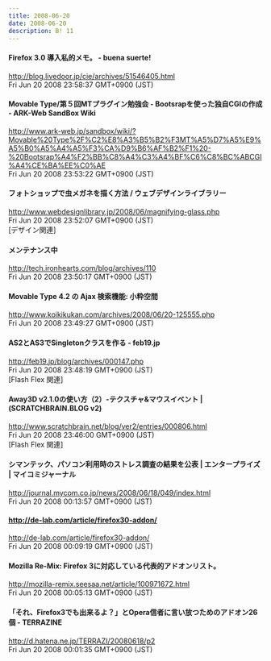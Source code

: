 ```yaml
---
title: 2008-06-20
date: 2008-06-20
description: B! 11
---
```


#### Firefox 3.0 導入私的メモ。 - buena suerte!
http://blog.livedoor.jp/cie/archives/51546405.html<br>
Fri Jun 20 2008 23:58:37 GMT+0900 (JST)<br>


#### Movable Type/第５回MTプラグイン勉強会 - Bootsrapを使った独自CGIの作成 - ARK-Web SandBox Wiki
http://www.ark-web.jp/sandbox/wiki/?Movable%20Type%2F%C2%E8%A3%B5%B2%F3MT%A5%D7%A5%E9%A5%B0%A5%A4%A5%F3%CA%D9%B6%AF%B2%F1%20-%20Bootsrap%A4%F2%BB%C8%A4%C3%A4%BF%C6%C8%BC%ABCGI%A4%CE%BA%EE%C0%AE<br>
Fri Jun 20 2008 23:53:22 GMT+0900 (JST)<br>


#### フォトショップで虫メガネを描く方法 / ウェブデザインライブラリー
http://www.webdesignlibrary.jp/2008/06/magnifying-glass.php<br>
Fri Jun 20 2008 23:52:07 GMT+0900 (JST)<br>
[デザイン関連]


#### メンテナンス中
http://tech.ironhearts.com/blog/archives/110<br>
Fri Jun 20 2008 23:50:17 GMT+0900 (JST)<br>


#### Movable Type 4.2 の Ajax 検索機能: 小粋空間
http://www.koikikukan.com/archives/2008/06/20-125555.php<br>
Fri Jun 20 2008 23:49:27 GMT+0900 (JST)<br>


#### AS2とAS3でSingletonクラスを作る - feb19.jp
http://feb19.jp/blog/archives/000147.php<br>
Fri Jun 20 2008 23:48:19 GMT+0900 (JST)<br>
[Flash Flex 関連]


#### Away3D v2.1.0の使い方（2）-テクスチャ&マウスイベント | (SCRATCHBRAIN.BLOG v2)
http://www.scratchbrain.net/blog/ver2/entries/000806.html<br>
Fri Jun 20 2008 23:46:00 GMT+0900 (JST)<br>
[Flash Flex 関連]


#### シマンテック、パソコン利用時のストレス調査の結果を公表 | エンタープライズ | マイコミジャーナル
http://journal.mycom.co.jp/news/2008/06/18/049/index.html<br>
Fri Jun 20 2008 00:13:57 GMT+0900 (JST)<br>


#### http://de-lab.com/article/firefox30-addon/
http://de-lab.com/article/firefox30-addon/<br>
Fri Jun 20 2008 00:09:19 GMT+0900 (JST)<br>


#### Mozilla Re-Mix: Firefox 3に対応している代表的アドオンリスト。
http://mozilla-remix.seesaa.net/article/100971672.html<br>
Fri Jun 20 2008 00:05:13 GMT+0900 (JST)<br>


#### 「それ、Firefox3でも出来るよ？」とOpera信者に言い放つためのアドオン26個 - TERRAZINE
http://d.hatena.ne.jp/TERRAZI/20080618/p2<br>
Fri Jun 20 2008 00:01:35 GMT+0900 (JST)<br>


